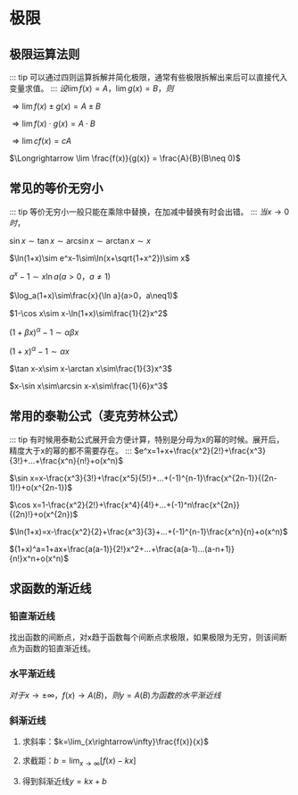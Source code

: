 # 极限

## 极限运算法则
::: tip
可以通过四则运算拆解并简化极限，通常有些极限拆解出来后可以直接代入变量求值。
:::
$设\lim f(x) = A，\lim g(x) = B，则$

$\Longrightarrow \lim f(x) \pm g(x) = A \pm B$

$\Longrightarrow \lim f(x)\cdot g(x) = A\cdot B$

$\Longrightarrow \lim cf(x) = cA$

$\Longrightarrow \lim \frac{f(x)}{g(x)} = \frac{A}{B}(B\neq 0)$

## 常见的等价无穷小
::: tip
等价无穷小一般只能在乘除中替换，在加减中替换有时会出错。
:::
$当x\rightarrow 0时，$

$\sin x\sim\tan x\sim\arcsin x\sim\arctan x\sim x$

$\ln(1+x)\sim e^x-1\sim\ln(x+\sqrt{1+x^2})\sim x$

$a^x-1\sim x\ln a(a>0，a\neq1)$

$\log_a(1+x)\sim\frac{x}{\ln a}(a>0，a\neq1)$

$1-\cos x\sim x-\ln(1+x)\sim\frac{1}{2}x^2$

$(1+\beta x)^\alpha-1\sim\alpha\beta x$

$(1+x)^\alpha-1\sim\alpha x$

$\tan x-x\sim x-\arctan x\sim\frac{1}{3}x^3$

$x-\sin x\sim\arcsin x-x\sim\frac{1}{6}x^3$

## 常用的泰勒公式（麦克劳林公式）
::: tip
有时候用泰勒公式展开会方便计算，特别是分母为x的幂的时候。展开后，精度大于x的幂的都不需要存在。
:::
$e^x=1+x+\frac{x^2}{2!}+\frac{x^3}{3!}+...+\frac{x^n}{n!}+o(x^n)$

$\sin x=x-\frac{x^3}{3!}+\frac{x^5}{5!}+...+(-1)^{n-1}\frac{x^{2n-1}}{(2n-1)!}+o(x^{2n-1})$

$\cos x=1-\frac{x^2}{2!}+\frac{x^4}{4!}+...+(-1)^n\frac{x^{2n}}{(2n)!}+o(x^{2n})$

$\ln(1+x)=x-\frac{x^2}{2}+\frac{x^3}{3}+...+(-1)^{n-1}\frac{x^n}{n}+o(x^n)$

$(1+x)^a=1+ax+\frac{a(a-1)}{2!}x^2+...+\frac{a(a-1)...(a-n+1)}{n!}x^n+o(x^n)$

## 求函数的渐近线

### 铅直渐近线
找出函数的间断点，对x趋于函数每个间断点求极限，如果极限为无穷，则该间断点为函数的铅直渐近线。

### 水平渐近线
$对于x\rightarrow\pm\infty，f(x)\rightarrow A(B)，则y=A(B)为函数的水平渐近线$

### 斜渐近线
1. 求斜率：$k=\lim_{x\rightarrow\infty}\frac{f(x)}{x}$
   
2. 求截距：$b=\lim_{x\rightarrow\infty}[f(x)-kx]$
   
3. 得到斜渐近线$y=kx+b$
